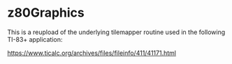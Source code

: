 # z80Graphics

This is a reupload of the underlying tilemapper routine used in the following TI-83+ application:

https://www.ticalc.org/archives/files/fileinfo/411/41171.html
